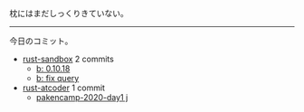 枕にはまだしっくりきていない。

---

今日のコミット。

- [rust-sandbox](https://github.com/bouzuya/rust-sandbox) 2 commits
  - [b: 0.10.18](https://github.com/bouzuya/rust-sandbox/commit/fbbe1bfc411349b9b53266ffe700738c9b706b01)
  - [b: fix query](https://github.com/bouzuya/rust-sandbox/commit/6d0e888f3ae9e981241c8edd2d0cf7ee2f0fbc13)
- [rust-atcoder](https://github.com/bouzuya/rust-atcoder) 1 commit
  - [pakencamp-2020-day1 j](https://github.com/bouzuya/rust-atcoder/commit/c615acf311e0f0787443480765e1bed795fe001e)
